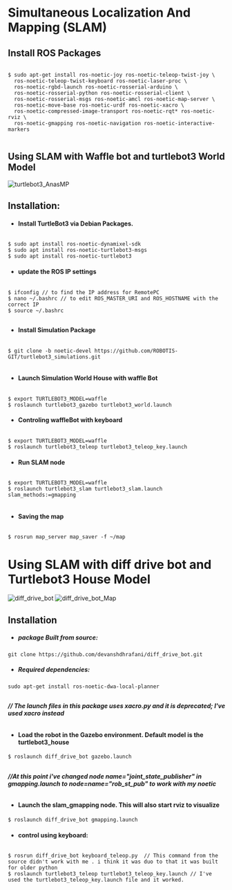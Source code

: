 # Simultaneous Localization And Mapping (SLAM)
## Install  ROS Packages
````

$ sudo apt-get install ros-noetic-joy ros-noetic-teleop-twist-joy \
  ros-noetic-teleop-twist-keyboard ros-noetic-laser-proc \
  ros-noetic-rgbd-launch ros-noetic-rosserial-arduino \
  ros-noetic-rosserial-python ros-noetic-rosserial-client \
  ros-noetic-rosserial-msgs ros-noetic-amcl ros-noetic-map-server \
  ros-noetic-move-base ros-noetic-urdf ros-noetic-xacro \
  ros-noetic-compressed-image-transport ros-noetic-rqt* ros-noetic-rviz \
  ros-noetic-gmapping ros-noetic-navigation ros-noetic-interactive-markers
  
````
## Using SLAM with Waffle bot  and  turtlebot3 World Model
![turtlebot3_AnasMP](https://user-images.githubusercontent.com/49666154/124042206-00580600-da11-11eb-9c5a-5ddc1655254b.png)


## Installation: 
>


- #### Install TurtleBot3 via Debian Packages.
````

$ sudo apt install ros-noetic-dynamixel-sdk
$ sudo apt install ros-noetic-turtlebot3-msgs
$ sudo apt install ros-noetic-turtlebot3

````
- #### update the ROS IP settings
 ```` 
 
 $ ifconfig // to find the IP address for RemotePC
 $ nano ~/.bashrc // to edit ROS_MASTER_URI and ROS_HOSTNAME with the correct IP
 $ source ~/.bashrc
 
````
##
-  #### Install Simulation Package
 ````
 
$ git clone -b noetic-devel https://github.com/ROBOTIS-GIT/turtlebot3_simulations.git


````
- #### Launch Simulation World House with waffle Bot 
 ````
 
$ export TURTLEBOT3_MODEL=waffle
$ roslaunch turtlebot3_gazebo turtlebot3_world.launch

 ````
 - #### Controling waffleBot with keyboard
 ````
 
 $ export TURTLEBOT3_MODEL=waffle
 $ roslaunch turtlebot3_teleop turtlebot3_teleop_key.launch
 
 ````
 - #### Run SLAM node
 ````
 
$ export TURTLEBOT3_MODEL=waffle
$ roslaunch turtlebot3_slam turtlebot3_slam.launch slam_methods:=gmapping


 ````
 - #### Saving the map 
 ````
 
 $ rosrun map_server map_saver -f ~/map

````

# Using SLAM with diff drive bot and Turtlebot3 House Model

![diff_drive_bot](https://user-images.githubusercontent.com/49666154/124212448-a7af6880-daf7-11eb-9d30-c1059a1e7984.png)
![diff_drive_bot_Map](https://user-images.githubusercontent.com/49666154/124212452-a8e09580-daf7-11eb-9aff-4865f1219975.png)

## Installation 
- ##### package Built from source:
````
git clone https://github.com/devanshdhrafani/diff_drive_bot.git

````
- ##### Required dependencies:
```` 
sudo apt-get install ros-noetic-dwa-local-planner
````
 ##
###### **// The launch files in this package uses xacro.py and it is deprecated; I've used xacro instead**
##
- #### Load the robot in the Gazebo environment. Default model is the turtlebot3_house
````
$ roslaunch diff_drive_bot gazebo.launch
```` 
##
 ###### **//At this point i've changed node name="joint_state_publisher" in gmapping.launch to  node=name="rob_st_pub" to work with my noetic** 
##
- #### Launch the slam_gmapping node. This will also start rviz to visualize
```` 
$ roslaunch diff_drive_bot gmapping.launch
````
- #### control using keyboard: 
````

$ rosrun diff_drive_bot keyboard_teleop.py  // This command from the source didn't work with me . i think it was duo to that it was built for older python
$ roslaunch turtlebot3_teleop turtlebot3_teleop_key.launch // I've used the turtlebot3_teleop_key.launch file and it worked.

````


